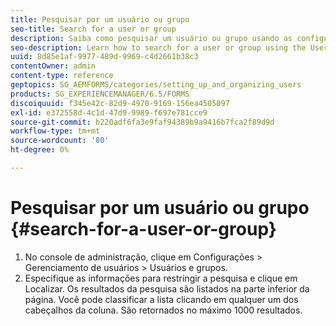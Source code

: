 ```yaml
---
title: Pesquisar por um usuário ou grupo
seo-title: Search for a user or group
description: Saiba como pesquisar um usuário ou grupo usando as configurações de Gerenciamento de usuários no console de administração.
seo-description: Learn how to search for a user or group using the User Management settings in the administration console.
uuid: 8d85e1af-9977-489d-9969-c4d2661b38c3
contentOwner: admin
content-type: reference
geptopics: SG_AEMFORMS/categories/setting_up_and_organizing_users
products: SG_EXPERIENCEMANAGER/6.5/FORMS
discoiquuid: f345e42c-82d9-4970-9169-156ea4505097
exl-id: e372558d-4c1d-47d9-9989-f697e781cce9
source-git-commit: b220adf6fa3e9faf94389b9a9416b7fca2f89d9d
workflow-type: tm+mt
source-wordcount: '80'
ht-degree: 0%

---
```


# Pesquisar por um usuário ou grupo {#search-for-a-user-or-group}

1. No console de administração, clique em Configurações > Gerenciamento de usuários > Usuários e grupos.
1. Especifique as informações para restringir a pesquisa e clique em Localizar. Os resultados da pesquisa são listados na parte inferior da página. Você pode classificar a lista clicando em qualquer um dos cabeçalhos da coluna. São retornados no máximo 1000 resultados.

